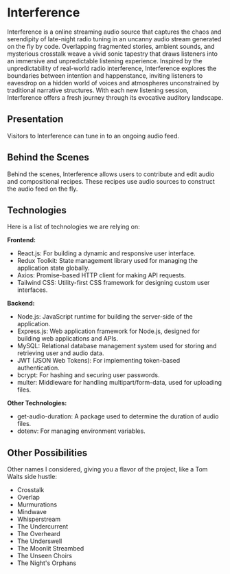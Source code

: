 # Interference

Interference is a online streaming audio source that captures the chaos and serendipity of late-night radio tuning in an uncanny audio stream generated on the fly by code. Overlapping fragmented stories, ambient sounds, and mysterious crosstalk weave a vivid sonic tapestry that draws listeners into an immersive and unpredictable listening experience. Inspired by the unpredictability of real-world radio interference, Interference explores the boundaries between intention and happenstance, inviting listeners to eavesdrop on a hidden world of voices and atmospheres unconstrained by traditional narrative structures. With each new listening session, Interference offers a fresh journey through its evocative auditory landscape.

## Presentation

Visitors to Interference can tune in to an ongoing audio feed. 

## Behind the Scenes

Behind the scenes, Interference allows users to contribute and edit audio and compositional recipes. These recipes use audio sources to construct the audio feed on the fly.

## Technologies

Here is a list of technologies we are relying on:

**Frontend:**

- React.js: For building a dynamic and responsive user interface.
- Redux Toolkit: State management library used for managing the application state globally.
- Axios: Promise-based HTTP client for making API requests.
- Tailwind CSS: Utility-first CSS framework for designing custom user interfaces.

**Backend:**

- Node.js: JavaScript runtime for building the server-side of the application.
- Express.js: Web application framework for Node.js, designed for building web applications and APIs.
- MySQL: Relational database management system used for storing and retrieving user and audio data.
- JWT (JSON Web Tokens): For implementing token-based authentication.
- bcrypt: For hashing and securing user passwords.
- multer: Middleware for handling multipart/form-data, used for uploading files.

**Other Technologies:**

- get-audio-duration: A package used to determine the duration of audio files.
- dotenv: For managing environment variables.

## Other Possibilities

Other names I considered, giving you a flavor of the project, like a Tom Waits side hustle:

- Crosstalk
- Overlap
- Murmurations
- Mindwave
- Whisperstream
- The Undercurrent
- The Overheard
- The Underswell
- The Moonlit Streambed
- The Unseen Choirs
- The Night's Orphans